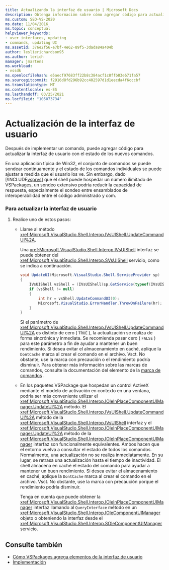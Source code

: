 ```yaml
---
title: Actualizando la interfaz de usuario | Microsoft Docs
description: Obtenga información sobre cómo agregar código para actualizar la interfaz de usuario después de implementar un nuevo comando en el VSPackage.
ms.custom: SEO-VS-2020
ms.date: 11/04/2016
ms.topic: conceptual
helpviewer_keywords:
- user interfaces, updating
- commands, updating UI
ms.assetid: 376e2f56-e7bf-4e62-89f5-3dada84a404b
author: leslierichardson95
ms.author: lerich
manager: jmartens
ms.workload:
- vssdk
ms.openlocfilehash: e5aecf97683ff22b8c384acf1c8ffb83e671fa57
ms.sourcegitcommit: f2916d8fd296b92cc402597d1d1eecda4f6cccbf
ms.translationtype: MT
ms.contentlocale: es-ES
ms.lasthandoff: 03/25/2021
ms.locfileid: "105073734"
---
```

# <a name="updating-the-user-interface"></a>Actualización de la interfaz de usuario
Después de implementar un comando, puede agregar código para actualizar la interfaz de usuario con el estado de los nuevos comandos.

 En una aplicación típica de Win32, el conjunto de comandos se puede sondear continuamente y el estado de los comandos individuales se puede ajustar a medida que el usuario los ve. Sin embargo, dado [!INCLUDE[vsprvs](../code-quality/includes/vsprvs_md.md)] que el shell puede hospedar un número ilimitado de VSPackages, un sondeo extensivo podría reducir la capacidad de respuesta, especialmente el sondeo entre ensamblados de interoperabilidad entre el código administrado y com.

### <a name="to-update-the-ui"></a>Para actualizar la interfaz de usuario

1. Realice uno de estos pasos:

    - Llame al método <xref:Microsoft.VisualStudio.Shell.Interop.IVsUIShell.UpdateCommandUI%2A>.

         Una <xref:Microsoft.VisualStudio.Shell.Interop.IVsUIShell> interfaz se puede obtener del <xref:Microsoft.VisualStudio.Shell.Interop.SVsUIShell> servicio, como se indica a continuación.

        ```csharp
        void UpdateUI(Microsoft.VisualStudio.Shell.ServiceProvider sp)
        {
            IVsUIShell vsShell = (IVsUIShell)sp.GetService(typeof(IVsUIShell));
            if (vsShell != null)
            {
                int hr = vsShell.UpdateCommandUI(0);
                Microsoft.VisualStudio.ErrorHandler.ThrowOnFailure(hr);
            }
        }

        ```

         Si el parámetro de <xref:Microsoft.VisualStudio.Shell.Interop.IVsUIShell.UpdateCommandUI%2A> es distinto de cero ( `TRUE` ), la actualización se realiza de forma sincrónica y inmediata. Se recomienda pasar cero ( `FALSE` ) para este parámetro a fin de ayudar a mantener un buen rendimiento. Si desea evitar el almacenamiento en caché, aplique la `DontCache` marca al crear el comando en el archivo. Vsct. No obstante, use la marca con precaución o el rendimiento podría disminuir. Para obtener más información sobre las marcas de comandos, consulte la documentación del elemento de la [marca de comandos](../extensibility/command-flag-element.md) .

    - En los paquetes VSPackage que hospedan un control ActiveX mediante el modelo de activación en contexto en una ventana, podría ser más conveniente utilizar el <xref:Microsoft.VisualStudio.Shell.Interop.IOleInPlaceComponentUIManager.UpdateUI%2A> método. El <xref:Microsoft.VisualStudio.Shell.Interop.IVsUIShell.UpdateCommandUI%2A> método de la <xref:Microsoft.VisualStudio.Shell.Interop.IVsUIShell> interfaz y el <xref:Microsoft.VisualStudio.Shell.Interop.IOleInPlaceComponentUIManager.UpdateUI%2A> método de la <xref:Microsoft.VisualStudio.Shell.Interop.IOleInPlaceComponentUIManager> interfaz son funcionalmente equivalentes. Ambos hacen que el entorno vuelva a consultar el estado de todos los comandos. Normalmente, una actualización no se realiza inmediatamente. En su lugar, se retrasa una actualización hasta el tiempo de inactividad. El shell almacena en caché el estado del comando para ayudar a mantener un buen rendimiento. Si desea evitar el almacenamiento en caché, aplique la `DontCache` marca al crear el comando en el archivo. Vsct. No obstante, use la marca con precaución porque el rendimiento podría disminuir.

         Tenga en cuenta que puede obtener la <xref:Microsoft.VisualStudio.Shell.Interop.IOleInPlaceComponentUIManager> interfaz llamando al `QueryInterface` método en un <xref:Microsoft.VisualStudio.Shell.Interop.IOleComponentUIManager> objeto o obteniendo la interfaz desde el <xref:Microsoft.VisualStudio.Shell.Interop.SOleComponentUIManager> servicio.

## <a name="see-also"></a>Consulte también
- [Cómo VSPackages agrega elementos de la interfaz de usuario](../extensibility/internals/how-vspackages-add-user-interface-elements.md)
- [Implementación](../extensibility/internals/command-implementation.md)
